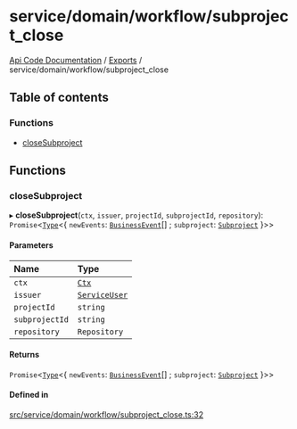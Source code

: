# service/domain/workflow/subproject\_close
[Api Code Documentation](../README.md) / [Exports](../modules.md) / service/domain/workflow/subproject\_close

## Table of contents

### Functions

- [closeSubproject](service_domain_workflow_subproject_close.md#closesubproject)

## Functions

### closeSubproject

▸ **closeSubproject**(`ctx`, `issuer`, `projectId`, `subprojectId`, `repository`): `Promise`\<[`Type`](result.md#type)\<\{ `newEvents`: [`BusinessEvent`](service_domain_business_event.md#businessevent)[] ; `subproject`: [`Subproject`](../interfaces/service_domain_workflow_subproject.Subproject.md)  }\>\>

#### Parameters

| Name | Type |
| :------ | :------ |
| `ctx` | [`Ctx`](../interfaces/lib_ctx.Ctx.md) |
| `issuer` | [`ServiceUser`](../interfaces/service_domain_organization_service_user.ServiceUser.md) |
| `projectId` | `string` |
| `subprojectId` | `string` |
| `repository` | `Repository` |

#### Returns

`Promise`\<[`Type`](result.md#type)\<\{ `newEvents`: [`BusinessEvent`](service_domain_business_event.md#businessevent)[] ; `subproject`: [`Subproject`](../interfaces/service_domain_workflow_subproject.Subproject.md)  }\>\>

#### Defined in

[src/service/domain/workflow/subproject_close.ts:32](https://github.com/openkfw/TruBudget/blob/92640998/api/src/service/domain/workflow/subproject_close.ts#L32)
